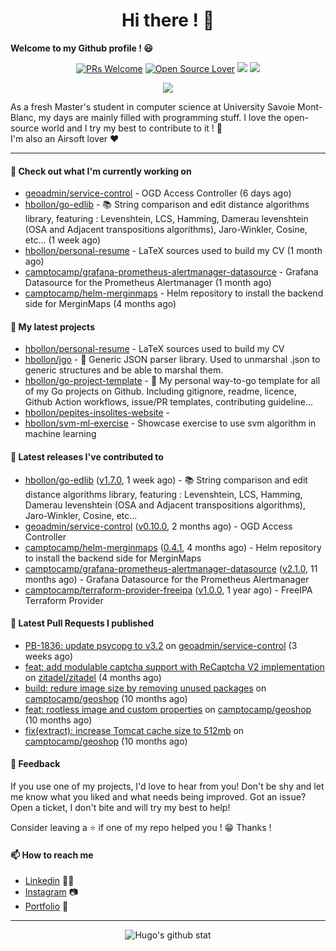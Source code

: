 <h1 align="center">Hi there ! 👋</h1>

**Welcome to my Github profile ! 😃** <br/>

<p align="center"> 
    <a href="https://github.com/hbollon/"><img src="https://img.shields.io/badge/PRs-welcome-brightgreen.svg?style=flat&logo=github" alt="PRs Welcome"></a> 
    <a href="https://github.com/hbollon/"><img src="https://badges.frapsoft.com/os/v2/open-source.svg?v=103" alt="Open Source Lover"></a>
    <a href="https://github.com/hbollon/"><img src="https://komarev.com/ghpvc/?username=hbollon"></a>
    <a href="https://github.com/hbollon/"><img src="https://img.shields.io/github/followers/hbollon.svg?label=Follow%20@hbollon&style=social"></a>
</p>

<p align="center"> 
    <a href="https://github.com/ryo-ma/github-profile-trophy"><img src="https://github-profile-trophy.vercel.app/?username=hbollon&theme=onedark&margin-w=15&margin-h=15&no-frame=true&column=7"/></a>
</p>

As a fresh Master's student in computer science at University Savoie Mont-Blanc, my days are mainly filled with programming stuff. I love the open-source world and I try my best to contribute to it ! 🙈 <br/>
I'm also an Airsoft lover ❤️

<hr>

#### 👷 Check out what I'm currently working on

- [geoadmin/service-control](https://github.com/geoadmin/service-control) - OGD Access Controller (6 days ago)
- [hbollon/go-edlib](https://github.com/hbollon/go-edlib) - 📚 String comparison and edit distance algorithms library, featuring : Levenshtein, LCS, Hamming, Damerau levenshtein (OSA and Adjacent transpositions algorithms), Jaro-Winkler, Cosine, etc... (1 week ago)
- [hbollon/personal-resume](https://github.com/hbollon/personal-resume) - LaTeX sources used to build my CV  (1 month ago)
- [camptocamp/grafana-prometheus-alertmanager-datasource](https://github.com/camptocamp/grafana-prometheus-alertmanager-datasource) - Grafana Datasource for the Prometheus Alertmanager (1 month ago)
- [camptocamp/helm-merginmaps](https://github.com/camptocamp/helm-merginmaps) - Helm repository to install the backend side for MerginMaps (4 months ago)

#### 🌱 My latest projects

- [hbollon/personal-resume](https://github.com/hbollon/personal-resume) - LaTeX sources used to build my CV 
- [hbollon/jgo](https://github.com/hbollon/jgo) - 📔 Generic JSON parser library. Used to unmarshal .json to generic structures and be able to marshal them.
- [hbollon/go-project-template](https://github.com/hbollon/go-project-template) - 📜 My personal way-to-go template for all of my Go projects on Github. Including gitignore, readme, licence, Github Action workflows, issue/PR templates, contributing guideline...
- [hbollon/pepites-insolites-website](https://github.com/hbollon/pepites-insolites-website) - 
- [hbollon/svm-ml-exercise](https://github.com/hbollon/svm-ml-exercise) - Showcase exercise to use svm algorithm in machine learning 

#### 🔭 Latest releases I've contributed to

- [hbollon/go-edlib](https://github.com/hbollon/go-edlib) ([v1.7.0](https://github.com/hbollon/go-edlib/releases/tag/v1.7.0), 1 week ago) - 📚 String comparison and edit distance algorithms library, featuring : Levenshtein, LCS, Hamming, Damerau levenshtein (OSA and Adjacent transpositions algorithms), Jaro-Winkler, Cosine, etc...
- [geoadmin/service-control](https://github.com/geoadmin/service-control) ([v0.10.0](https://github.com/geoadmin/service-control/releases/tag/v0.10.0), 2 months ago) - OGD Access Controller
- [camptocamp/helm-merginmaps](https://github.com/camptocamp/helm-merginmaps) ([0.4.1](https://github.com/camptocamp/helm-merginmaps/releases/tag/0.4.1), 4 months ago) - Helm repository to install the backend side for MerginMaps
- [camptocamp/grafana-prometheus-alertmanager-datasource](https://github.com/camptocamp/grafana-prometheus-alertmanager-datasource) ([v2.1.0](https://github.com/camptocamp/grafana-prometheus-alertmanager-datasource/releases/tag/v2.1.0), 11 months ago) - Grafana Datasource for the Prometheus Alertmanager
- [camptocamp/terraform-provider-freeipa](https://github.com/camptocamp/terraform-provider-freeipa) ([v1.0.0](https://github.com/camptocamp/terraform-provider-freeipa/releases/tag/v1.0.0), 1 year ago) - FreeIPA Terraform Provider

#### 🔨 Latest Pull Requests I published

- [PB-1836: update psycopg to v3.2](https://github.com/geoadmin/service-control/pull/109) on [geoadmin/service-control](https://github.com/geoadmin/service-control) (3 weeks ago)
- [feat: add modulable captcha support with ReCaptcha V2 implementation](https://github.com/zitadel/zitadel/pull/9785) on [zitadel/zitadel](https://github.com/zitadel/zitadel) (4 months ago)
- [build: redure image size by removing unused packages](https://github.com/camptocamp/geoshop/pull/27) on [camptocamp/geoshop](https://github.com/camptocamp/geoshop) (10 months ago)
- [feat: rootless image and custom properties](https://github.com/camptocamp/geoshop/pull/26) on [camptocamp/geoshop](https://github.com/camptocamp/geoshop) (10 months ago)
- [fix(extract): increase Tomcat cache size to 512mb](https://github.com/camptocamp/geoshop/pull/25) on [camptocamp/geoshop](https://github.com/camptocamp/geoshop) (10 months ago)

#### 💬 Feedback

If you use one of my projects, I'd love to hear from you! Don't be shy and let me know what you liked
and what needs being improved. Got an issue? Open a ticket, I don't bite and will try my best to help!

Consider leaving a ⭐ if one of my repo helped you ! 😁 Thanks !

#### 📫 How to reach me
- <a href="https://www.linkedin.com/in/hugobollon">Linkedin</a> 👨‍💼
- <a href="https://www.instagram.com/_hbollon">Instagram</a> 📷
- <a href="https://hugobollon.me">Portfolio</a> 💼

<hr>

<div align="center">
    <a>
        <img alt="Hugo's github stat" src="https://github-readme-stats.vercel.app/api?username=hbollon&count_private=true&show_icons=true&theme=dark&include_all_commits=true" />
    </a>
</div>
